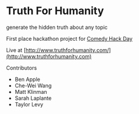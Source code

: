 Truth For Humanity
==================

generate the hidden truth about any topic


First place hackathon project for [Comedy Hack Day](http://www.cultivatedwit.com/truth-for-humanity-revealed-at-comedy-hack-day/)


Live at [http://www.truthforhumanity.com/](http://www.truthforhumanity.com)

Contributors
* Ben Apple
* Che-Wei Wang
* Matt Klinman
* Sarah Laplante
* Taylor Levy
